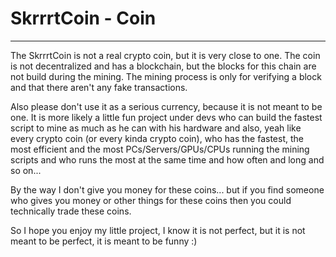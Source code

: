 # SkrrrtCoin - Coin
___

The SkrrrtCoin is not a real crypto coin, but it is very close to one. The coin is not
decentralized and has a blockchain, but the blocks for this chain are not build during
the mining. The mining process is only for verifying a block and that there aren't any
fake transactions.

Also please don't use it as a serious currency, because it is not meant to be one. It is
more likely a little fun project under devs who can build the fastest script to mine as
much as he can with his hardware and also, yeah like every crypto coin (or every kinda 
crypto coin), who has the fastest, the most efficient and the most PCs/Servers/GPUs/CPUs
running the mining scripts and who runs the most at the same time and how often and long
and so on...

By the way I don't give you money for these coins... but if you find someone who gives
you money or other things for these coins then you could technically trade these coins.

So I hope you enjoy my little project, I know it is not perfect, but it is not meant to
be perfect, it is meant to be funny :)
